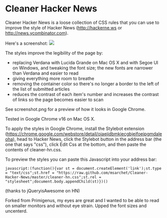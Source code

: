 # Cleaner Hacker News

Cleaner Hacker News is a loose collection of CSS rules that you can use to improve the style of Hacker News (http://hackerne.ws or http://news.ycombinator.com).

Here's a screenshot: ![](https://github.com/Primigenus/Cleaner-Hacker-News/raw/master/screenshot.png)

The styles improve the legibility of the page by:

 * replacing Verdana with Lucida Grande on Mac OS X and with Segoe UI on Windows, and tweaking the font size; the new fonts are narrower than Verdana and easier to read
 * giving everything more room to breathe
 * removing the container color so there's no longer a border to the left of the list of submitted articles
 * reduces the contrast of each item's number and increases the contrast of links so the page becomes easier to scan

See screenshot.png for a preview of how it looks in Google Chrome.

Tested in Google Chrome v16 on Mac OS X.

To apply the styles in Google Chrome, install the Stylebot extension (https://chrome.google.com/webstore/detail/oiaejidbmkiecgbjeifoejpgmdaleoha), head to Hacker News, click the Stylebot button in the address bar (the one that says "css"), click Edit Css at the bottom, and then paste the contents of cleaner-hn.css.

To preview the styles you can paste this Javascript into your address bar:

    javascript:(function(){var st = document.createElement('link');st.type = "text/css";st.href = "https://raw.github.com/msarchet/Cleaner-Hacker-News/master/cleaner-hn.css";st.rel = "stylesheet";document.body.appendChild(st)})()

(thanks to jQueryisAwesome on HN)



Forked from Primigenus, my eyes are great and I wanted to be able to read on smaller monitors and without eye strain. Upped the font sizes and uncenterd.
